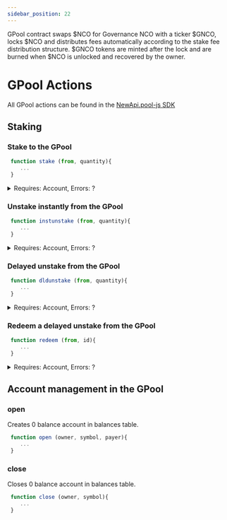 ```yaml
---
sidebar_position: 22
---
```

GPool contract swaps $NCO for Governance NCO with a ticker $GNCO, locks $NCO and distributes fees automatically according to the stake fee distribution structure. $GNCO tokens are minted after the lock and are burned when $NCO is unlocked and recovered by the owner. 

# GPool Actions
All GPool actions can be found in the [NewApi.pool-js SDK](https://github.com/Newcoin-Foundation/newcoin.pool-js)

## Staking

### Stake to the GPool
```Javascript
 function stake (from, quantity){
    ...
 }
```
<details>

<summary>Requires: Account, Errors: ?</summary>
Requires: Authorization from Account
Errors:

</details>

### Unstake instantly from the GPool
```Javascript
 function instunstake (from, quantity){
    ...
 }
```
<details>

<summary>Requires: Account, Errors: ?</summary>
Requires: Authorization from Account
Errors:

</details>


### Delayed unstake from the GPool
```Javascript
 function dldunstake (from, quantity){
    ...
 }
```
<details>

<summary>Requires: Account, Errors: ?</summary>
Requires: Authorization from Account
Errors:

</details>


### Redeem a delayed unstake from the GPool
```Javascript
 function redeem (from, id){
    ...
 }
```
<details>

<summary>Requires: Account, Errors: ?</summary>
Requires: Authorization from Account
Errors:

</details>


## Account management in the GPool

### open
Creates 0 balance account in balances table. 
```Javascript
 function open (owner, symbol, payer){
    ...
 }
```


### close
Closes 0 balance account in balances table. 
```Javascript
 function close (owner, symbol){
    ...
 }
```